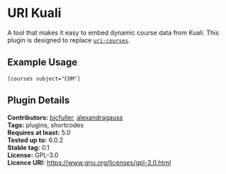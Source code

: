 # URI Kuali

A tool that makes it easy to embed dynamic course data from Kuali.  This plugin is designed to replace [`uri-courses`](https://github.com/uriweb/uri-courses).

## Example Usage

``[courses subject="COM"]``

## Plugin Details

__Contributors:__ [bjcfuller](https://github.com/bjcfuller), [alexandragauss](https://github.com/alexandragauss)  
__Tags:__ plugins, shortcodes  
__Requires at least:__ 5.0  
__Tested up to:__ 6.0.2  
__Stable tag:__ 0.1  
__License:__ GPL-3.0  
__Licence URI:__ https://www.gnu.org/licenses/gpl-3.0.html
